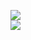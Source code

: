 [![](https://img.shields.io/badge/Made%20With-Github%20Spray-lightgrey.svg?style=for-the-badge&logo=github)](https://github.com/Annihil/github-spray#32120)  
[![](https://i.imgur.com/2DrTn0Z.gif)](https://github.com/Annihil/github-spray)